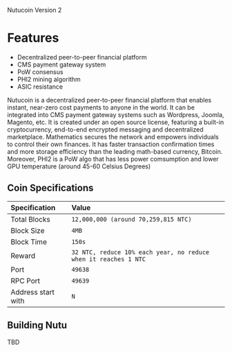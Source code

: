 Nutucoin Version 2

Features
=============
* Decentralized peer-to-peer financial platform
* CMS payment gateway system
* PoW consensus
* PHI2 mining algorithm
* ASIC resistance

Nutucoin is a decentralized peer-to-peer financial platform that enables instant, near-zero cost payments to anyone in the world. It can be integrated into CMS payment gateway systems such as Wordpress, Joomla, Magento, etc. It is created under an open source license, featuring a built-in cryptocurrency, end-to-end encrypted messaging and decentralized marketplace. Mathematics secures the network and empowers individuals to control their own finances. It has faster transaction confirmation times and more storage efficiency than the leading math-based currency, Bitcoin. Moreover, PHI2 is a PoW algo that has less power comsumption and lower GPU temperature (around 45-60 Celsius Degrees)


## Coin Specifications

| Specification | Value |
|:-----------|:-----------|
| Total Blocks | `12,000,000 (around 70,259,815 NTC)` |
| Block Size | `4MB` |
| Block Time | `150s` |
| Reward | `32 NTC, reduce 10% each year, no reduce when it reaches 1 NTC` |
| Port | `49638` |
| RPC Port | `49639` |
| Address start with | `N` |


## Building Nutu

TBD
